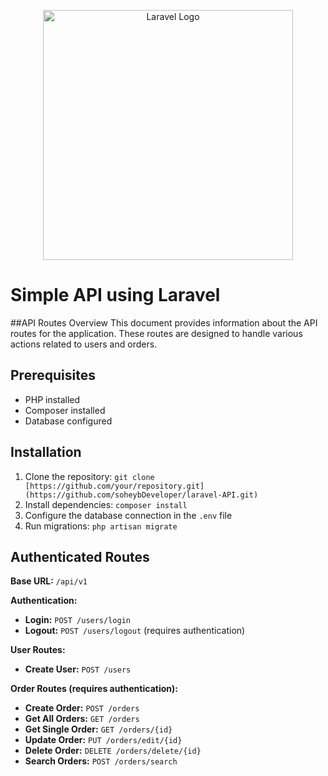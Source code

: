 <p align="center"><a href="https://laravel.com" target="_blank"><img src="https://raw.githubusercontent.com/laravel/art/master/logo-lockup/5%20SVG/2%20CMYK/1%20Full%20Color/laravel-logolockup-cmyk-red.svg" width="400" alt="Laravel Logo"></a></p>

# Simple API using Laravel

##API Routes Overview
This document provides information about the API routes for the application. These routes are designed to handle various actions related to users and orders.
<!-- 
## Postman Test Link

[Link to Postman collection for testing the API](https://www.postman.com/your-workspace/your-collection/) -->

## Prerequisites

- PHP installed
- Composer installed
- Database configured

## Installation

1. Clone the repository: `git clone [https://github.com/your/repository.git](https://github.com/soheybDeveloper/laravel-API.git)`
2. Install dependencies: `composer install`
3. Configure the database connection in the `.env` file
4. Run migrations: `php artisan migrate`
## Authenticated Routes

**Base URL:** `/api/v1`

**Authentication:**

- **Login:** `POST /users/login`
- **Logout:** `POST /users/logout` (requires authentication)

**User Routes:**

- **Create User:** `POST /users`

**Order Routes (requires authentication):**

- **Create Order:** `POST /orders`
- **Get All Orders:** `GET /orders`
- **Get Single Order:** `GET /orders/{id}`
- **Update Order:** `PUT /orders/edit/{id}`
- **Delete Order:** `DELETE /orders/delete/{id}`
- **Search Orders:** `POST /orders/search`
